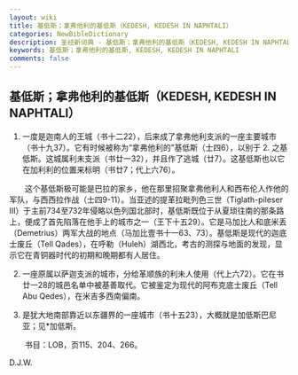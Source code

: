 ```yaml
---
layout: wiki
title: 基低斯；拿弗他利的基低斯（KEDESH, KEDESH IN NAPHTALI）
categories: NewBibleDictionary
description: 圣经新词典 - 基低斯；拿弗他利的基低斯（KEDESH, KEDESH IN NAPHTALI）
keywords: 基低斯；拿弗他利的基低斯, KEDESH, KEDESH IN NAPHTALI
comments: false
---
```


## 基低斯；拿弗他利的基低斯（KEDESH, KEDESH IN NAPHTALI）



1. 一度是迦南人的王城（书十二22），后来成了拿弗他利支派的一座主要城市（书十九37）。它有时候被称为“拿弗他利的”基低斯（士四6），以别于 2. 之基低斯。这城属利未支派（书廿一32），并且作了逃城（廿7）。这基低斯也以它在加利利的位置来标明（书廿7；代上六76）。

　　这个基低斯极可能是巴拉的家乡，他在那里招聚拿弗他利人和西布伦人作他的军队，与西西拉作战（士四9-11）。当亚述的提革拉毗列色三世（Tiglath-pileser III）于主前734至732年侵略以色列国北部时，基低斯既位于从夏琐往南的那条路上，便成了首先陷落在他手上的城巿之一（王下十五29）。它是马加比人和底米丢（Demetrius）两军大战的地点（马加比壹书十一63、73）。基低斯是现代的迦底士废丘（Tell Qades），在呼勒（Huleh）湖西北，考古的测探与地面的发现，显示它在青铜器时代的初期和晚期都有人居住。

2. 一座原属以萨迦支派的城市，分给革顺族的利未人使用（代上六72）。它在书廿一28的城邑名单中被基善取代。它被鉴定为现代的阿布克底士废丘（Tell Abu Qedes），在米吉多西南偏南。

3. 是犹大地南部靠近以东疆界的一座城市（书十五23），大概就是加低斯巴尼亚；见*加低斯。

　　书目：LOB，页115、204、266。

D.J.W.








